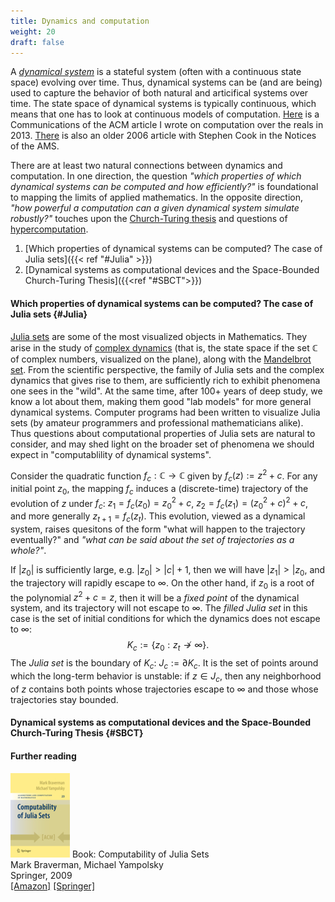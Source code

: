 ```yaml
---
title: Dynamics and computation
weight: 20
draft: false
---
```


A *[dynamical system](https://en.wikipedia.org/wiki/Dynamical_system)* is a stateful system (often with a continuous state space) evolving over time. Thus, dynamical systems can be (and are being) used to capture the behavior of both natural and articifical systems over time. 
The state space of dynamical systems is typically continuous, which means that one has to look at continuous models of computation. [Here](https://cacm.acm.org/magazines/2013/9/167157-computing-with-real-numbers-from-archimedes-to-turing-and-beyond/fulltext) is a Communications of the ACM article I wrote on computation over the reals in 2013. [There](https://www.ams.org/notices/200603/fea-cook.pdf) is also an older 2006 article with Stephen Cook in the Notices of the AMS. 

There are at least two natural connections between dynamics and computation. In one direction, the question *"which properties of which dynamical systems can be computed and how efficiently?"* is foundational to mapping the limits of applied mathematics. In the opposite direction, *"how powerful a computation can a given dynamical system simulate robustly?"* touches upon the [Church-Turing thesis](https://en.wikipedia.org/wiki/Church%E2%80%93Turing_thesis) and questions of [hypercomputation](https://en.wikipedia.org/wiki/Hypercomputation). 

1. [Which properties of dynamical systems can be computed? The case of Julia sets]({{< ref "#Julia" >}})
2. [Dynamical systems as computational devices and the Space-Bounded Church-Turing Thesis]({{<ref "#SBCT">}})

#### Which properties of dynamical systems can be computed? The case of Julia sets {#Julia}

[Julia sets](https://en.wikipedia.org/wiki/Julia_set) are some of the most visualized objects in Mathematics. They arise in the study of [complex dynamics](https://en.wikipedia.org/wiki/Complex_dynamics) (that is, the state space if the set $\mathbb{C}$ of complex numbers, visualized on the plane), along with the [Mandelbrot set](https://en.wikipedia.org/wiki/Mandelbrot_set). From the scientific perspective, the family of Julia sets and the complex dynamics that gives rise to them, are sufficiently rich to exhibit phenomena one sees in the "wild". At the same time, after 100+ years of deep study, we know a lot about them, making them good "lab models" for more general dynamical systems. Computer programs had been written to visualize Julia sets (by amateur programmers and professional mathematicians alike). Thus questions about computational properties of Julia sets are natural to consider, and may shed light on the broader set of phenomena we should expect in "computablility of dynamical systems". 

Consider the quadratic function $f_c:\mathbb{C}\rightarrow \mathbb{C}$ given by $f_c(z):=z^2+c$. 
For any initial point $z_0$, the mapping $f_c$ induces a (discrete-time) trajectory of the evolution of $z$ under $f_c$: $z_1=f_c(z_0)=z_0^2+c$, $z_2=f_c(z_1)=(z_0^2+c)^2+c$, and more generally $z_{t+1}=f_c(z_t)$. This evolution, viewed as a dynamical system, raises quesitons of the form "what will happen to the trajectory eventually?" and *"what can be said about the set of trajectories as a whole?"*. 

If $|z_0|$ is sufficiently large, e.g. $|z_0|>|c|+1$, then we will have $|z_1|>|z_0$, and the trajectory will rapidly escape to $\infty$. On the other hand, if $z_0$ is a root of the polynomial $z^2+c=z$, then it will be a *fixed point* of the dynamical system, and its trajectory will not escape to $\infty$. The *filled Julia set* in this case is the set of initial conditions for which the dynamics does not escape to $\infty$:
$$
K_c:=\lbrace z_0: z_t\nrightarrow\infty\rbrace. 
$$
The *Julia set* is the boundary of $K_c$: $J_c:=\partial K_c$. It is the set of points around which the long-term behavior is unstable: if $z\in J_c$, then any neighborhood of $z$ contains both points whose trajectories escape to $\infty$ and those whose trajectories stay bounded. 

#### Dynamical systems as computational devices and the Space-Bounded Church-Turing Thesis {#SBCT}



#### Further reading 

![Book Cover for "Computability of Julia Sets"](/media/BookCover.jpg#float-right)
Book: Computability of Julia Sets  
Mark Braverman, Michael Yampolsky  
Springer, 2009  
[\[Amazon\]](https://www.amazon.com/dp/3540685464) [\[Springer\]](https://www.springer.com/mathematics/computational+science+%26+engineering/book/978-3-540-68546-3)
